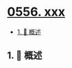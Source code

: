 # [0556. xxx](https://github.com/Tdahuyou/TNotes.leetcode/tree/main/notes/0556.%20xxx)

<!-- region:toc -->

- [1. 📝 概述](#1--概述)

<!-- endregion:toc -->

## 1. 📝 概述
